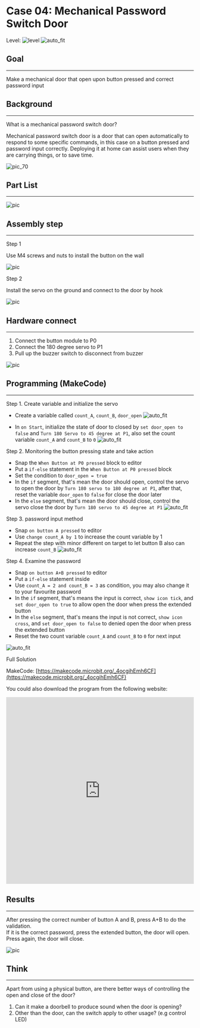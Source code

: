 # Case 04: Mechanical Password Switch Door

Level: ![level](images/level2.png)
![auto_fit](images/Case4/blank.png)<P>

## Goal
<HR>
Make a mechanical door that open upon button pressed and correct password input<BR><P>

## Background
<HR>

<span id="subtitle">What is a mechanical password switch door?</span><P>
Mechanical password switch door is a door that can open automatically to respond to some specific commands, in this case on a button pressed and password input correctly. Deploying it at home can assist users when they are carrying things, or to save time.<BR><P>

![pic_70](images/Case4/blank.png)<P>


## Part List
<HR>

![pic](images/Case4/blank.png)<P>

## Assembly step
<HR>

<span id="subtitle">Step 1</span><P>
Use M4 screws and nuts to install the button on the wall<BR><P>
![pic](images/Case4/Case4_ass1.png)<P>
<span id="subtitle">Step 2</span><P>
Install the servo on the ground and connect to the door by hook 
<BR><P>
![pic](images/Case4/Case4_ass2.png)<P>

## Hardware connect
<HR>

1. Connect the button module to P0
2. Connect the 180 degree servo to P1
3. Pull up the buzzer switch to disconnect from buzzer

![pic](images/Case4/Case4_hardware.png)<P>

## Programming (MakeCode)
<HR>

<span id="subtitle">Step 1. Create variable and initialize the servo</span><P>
* Create a variable called `count_A`, `count_B`, `door_open`
![auto_fit](images/Case4/Case4_p1.png)<P>
* In `on Start`, initialize the state of door to closed by `set door_open to false` and `Turn 180 Servo to 45 degree at P1`, also set the count variable `count_A` and `count_B` to `0`
![auto_fit](images/Case4/Case4_p2.png)<P>

<span id="subtitle">Step 2. Monitoring the button pressing state and take action</span><P>
* Snap the `When Button at P0 pressed` block to editor
* Put a `if-else` statement in the `When Button at P0 pressed` block
* Set the condition to `door_open = true`
* In the `if` segment, that's mean the door should open, control the servo to open the door by `Turn 180 servo to 180 degree at P1`, after that, reset the variable `door_open` to `false` for close the door later
* In the `else` segment, that's mean the door should close, control the servo close the door by `Turn 180 servo to 45 degree at P1`
![auto_fit](images/Case4/Case4_p3.png)<P>

<span id="subtitle">Step 3. password input method</span><P>
* Snap `on button A pressed` to editor
* Use `change count_A by 1` to increase the count variable by 1
* Repeat the step with minor different on target to let button B also can increase `count_B`
![auto_fit](images/Case4/Case4_p4.png)<P>

<span id="subtitle">Step 4. Examine the password</span><P>
* Snap `on button A+B pressed` to editor
* Put a `if-else` statement inside
* Use `count_A = 2 and count_B = 3` as condition, you may also change it to your favourite password
* In the `if` segment, that's means the input is correct, `show icon tick`, and `set door_open to true` to allow open the door when press the extended button
* In the `else` segment, that's means the input is not correct, `show icon cross`, and `set door_open to false` to denied open the door when press the extended button
* Reset the two count variable `count_A` and `count_B` to `0` for next input

![auto_fit](images/Case4/Case4_p5.png)<P>

<span id="subtitle">Full Solution<BR><P>
MakeCode: [https://makecode.microbit.org/_4ocgihEmh6CF](https://makecode.microbit.org/_4ocgihEmh6CF)<BR><P>
You could also download the program from the following website:<BR>
<iframe src="https://makecode.microbit.org/#pub:_4ocgihEmh6CF" width="100%" height="500" frameborder="0"></iframe>


## Results
<HR>

After pressing the correct number of button A and B, press A+B to do the validation.<BR>If it is the correct password, press the extended button, the door will open. Press again, the door will close.<BR><P>
![pic](images/Case4/Case4_result.png)<P>

## Think
<HR>

Apart from using a physical button, are there better ways of controlling the open and close of the door?

1. Can it make a doorbell to produce sound when the door is opening?
2. Other than the door, can the switch apply to other usage? (e.g control LED)
